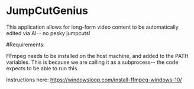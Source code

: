 # JumpCutGenius
This application allows for long-form video content to be automatically edited via AI-- no pesky jumpcuts!

#Requirements:

FFmpeg needs to be installed on the host machine, and added to the PATH variables.
This is because we are calling it as a subprocess-- the code expects to be able to run this.

Instructions here: https://windowsloop.com/install-ffmpeg-windows-10/
